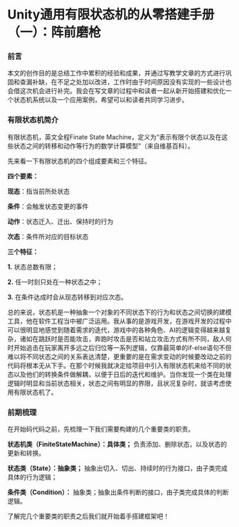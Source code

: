 # Unity通用有限状态机的从零搭建手册（一）：阵前磨枪

### 前言

本文的创作目的是总结工作中累积的经验和成果，并通过写教学文章的方式进行巩固和查漏补缺，在不足之处加以改进，工作时由于时间原因没有实现的一些设计也会借这次机会进行补完。我会在写文章的过程中和读者一起从新开始搭建和优化一个状态机系统以及一个应用案例，希望可以和读者共同学习进步。

### 有限状态机简介

有限状态机，英文全程Finate State Machine，定义为“表示有限个状态以及在这些状态之间的转移和动作等行为的数学计算模型”（来自维基百科）。

先来看一下有限状态机的四个组成要素和三个特征。

**四个要素：**

**现态**：指当前所处状态

**条件**：会触发状态变更的事件

**动作**：状态迁入、迁出、保持时的行为

**次态**：条件所对应的目标状态

**三个特征：**

**1.** 状态总数有限；

**2.** 任一时刻只处在一种状态之中；

**3.** 在条件达成时会从现态转移到对应次态。

总的来说，状态机是一种抽象一个对象的不同状态下的行为和状态之间切换的建模工具，他在软件工程当中被广泛运用。我从事的是游戏开发，在游戏开发的过程中可以很明显地感觉到随着需求的迭代，游戏中的各种角色、AI的逻辑变得越来越复杂，诸如在跳跃时是否能攻击，奔跑时攻击是否和站立攻击方式有所不同，敌人何时开始追击在玩家离开多远之后归位等一系列逻辑，仅靠最简单的if-else语句不但难以将不同状态之间的关系表达清楚，更重要的是在需求变动的时候要改动之前的代码将根本无从下手。在那个时候我就决定给项目中引入有限状态机来给不同的状态以及他们的转换条件做解耦，以便于日后的迭代和维护。当你发现一个类在处理逻辑时明显和当前状态相关，状态之间有明显的界限，且状况复杂时，就该考虑使用有限状态机了。

### 前期梳理

在开始码代码之前，先梳理一下我们需要构建的几个重要类的职责。

**状态机类（FiniteStateMachine）：具体类；** 负责添加、删除状态，以及状态的更新和转换。

**状态类（State）：抽象类；** 抽象出切入、切出、持续时的行为接口，由子类完成具体的行为逻辑；

**条件类（Condition）：** 抽象类；抽象出条件判断的接口，由子类完成具体的判断逻辑。

了解完几个重要类的职责之后我们就开始着手搭建框架吧！
